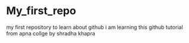 # My_first_repo
my first repository to learn about github
i am learning this github tutorial from apna collge by shradha khapra
